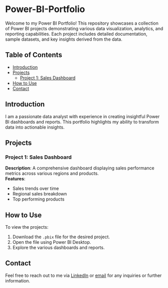# Power-BI-Portfolio

Welcome to my Power BI Portfolio! This repository showcases a collection of Power BI projects demonstrating various data visualization, analytics, and reporting capabilities. Each project includes detailed documentation, sample datasets, and key insights derived from the data.

## Table of Contents

- [Introduction](#introduction)
- [Projects](#projects)
  - [Project 1: Sales Dashboard](#project-1-sales-dashboard)
- [How to Use](#how-to-use)
- [Contact](#contact)

## Introduction

I am a passionate data analyst with experience in creating insightful Power BI dashboards and reports. This portfolio highlights my ability to transform data into actionable insights.

## Projects

### Project 1: Sales Dashboard

**Description**: A comprehensive dashboard displaying sales performance metrics across various regions and products.  
**Features**:
- Sales trends over time
- Regional sales breakdown
- Top performing products


## How to Use

To view the projects:
1. Download the `.pbix` file for the desired project.
2. Open the file using Power BI Desktop.
3. Explore the various dashboards and reports.

## Contact

Feel free to reach out to me via [LinkedIn](https://www.linkedin.com/in/vishal-singh-7901a911b/) or [email](mailto:vishusgh@gmail.com) for any inquiries or further information.

